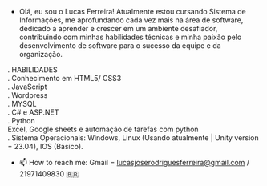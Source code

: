 - Olá, eu sou o Lucas Ferreira! Atualmente estou cursando Sistema de Informações, me aprofundando cada vez mais na área de software, dedicado a aprender e crescer em um ambiente desafiador, contribuindo com minhas habilidades técnicas e minha paixão pelo desenvolvimento de software para o sucesso da equipe e da organização.

. HABILIDADES<br>
. Conhecimento em HTML5/ CSS3<br>
. JavaScript<br>
. Wordpress<br>
. MYSQL<br>
. C# e ASP.NET<br>
. Python<br> 
 Excel, Google sheets e automação de tarefas com python<br> 
. Sistema Operacionais: Windows, Linux (Usando atualmente | Unity version = 23.04), IOS (Básico).<br>

- 📫 How to reach me: Gmail = lucasjoserodriguesferreira@gmail.com / 21971409830 🇧🇷

<!---
lucasjose2702/lucasjose2702 is a ✨ special ✨ repository because its `README.md` (this file) appears on your GitHub profile.
You can click the Preview link to take a look at your changes.
--->
